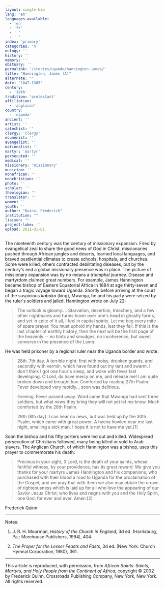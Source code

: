 ```yaml
---
layout: single-bio
lang: 'en'
languages-available:
  - 'en'
  - 'fr'
  - ' '
  - ' '
index: 'primary'
categories: 'h'
eulogy: ''
history: ''
memory: ''
obituary: ''
permalink: '/stories/uganda/hannington-james/'
title: "Hannington, James (A)"
alternate: ""
date: '1847-1885'
century:
  - '19th'
tradition: 'protestant'
affiliation:
  - 'anglican'
country:
  - 'uganda'
ancient: ''
artist: ''
catechist: ''
clergy: 'clergy'
ecumenist: ''
evangelist: ''
nationalist: ''
martyr: 'martyr'
persecuted: ''
medical: ''
missionary: 'missionary'
musician: ''
nonafrican: ''
nonchristian: ''
photo: ''
scholar: ''
theologian: ''
translator: ''
women: ''
youth: ''
author: "Quinn, Frederick"
institution: ""
liaison: ""
project-luke: ''
upload: 2011-01-01
---
```




The nineteenth century was the century of missionary expansion. Fired by evangelical zeal to share the good news of God in Christ, missionaries pushed through African jungles and deserts, learned local languages, and braved pestilential climates to create schools, hospitals, and churches. Some were killed, others contracted debilitating diseases, but by the century's end a global missionary presence was in place. The picture of missionary expansion was by no means a triumphal journey. Disease and martyrdom claimed great numbers. For example, James Hannington became bishop of Eastern Equatorial Africa in 1884 at age thirty-seven and began a tragic voyage toward Uganda. Shortly before arriving at the court of the suspicious *kabaka* (king), Mwanga, he and his party were seized by the ruler's soldiers and jailed. Hannington wrote on July 22:

> The outlook is gloomy.... Starvation, desertion, treachery, and a few other nightmares and furies hover over one's head in ghostly forms, and yet in spite of it all, I feel in capital spirits. Let me beg every mite of spare prayer. You must uphold my hands, lest they fall. If this is the last chapter of earthly history, then the next will be the first page of the heavenly --  no blots and smudges, no incoherence, but sweet converse in the presence of the Lamb.
>

He was held prisoner by a regional ruler near the Uganda border and wrote:

> 28th. 7th day. A terrible night; first with noisy, drunken guards, and secondly with vermin, which have found out my tent and swarm. I don't think I got one hour's sleep, and woke with fever fast developing. O Lord, do have mercy on me, and release me! I am quite broken down and brought low. Comforted by reading 27th Psalm. Fever developed very rapidly.., soon was delirious.
>
> Evening. Fever passed away. Word came that Mwanga had sent three soldiers, but what news they bring they will not yet let me know. Much comforted by the 28th Psalm.
>
>
>
> 29th (8th day). I can hear no news, but was held up by the 30th Psalm, which came with great power. A hyena howled near me last night, smelling a sick man. I hope it is not to have me yet.[1]

Soon the bishop and his fifty porters were led out and killed. Widespread persecution of Christians followed, many being killed or sold to Arab slavers. The Anglican Church, of which Hannington was a bishop, uses this prayer to commemorate his death:

> Precious in your sight, 0 Lord, is the death of your saints, whose faithful witness, by your providence, has its great reward: We give you thanks for your martyrs James Hannington and his companions, who purchased with their blood a road to Uganda for the proclamation of the Gospel; and we pray that with them we also may obtain the crown of righteousness which is laid up for all who love the appearing of our Savior Jesus Christ; who lives and reigns with you and the Holy Spirit, one God, for ever and ever. Amen.[2]

Frederick Quinn

---

Notes:

1. J. R. H. Moorman, *History of the Church in England*, 3d ed. (Harrisburg, Pa.: Morehouse Publishers, 1994), 404.

2. *The Proper for the Lesser Feasts and Fasts*, 3d ed. (New York: Church Hymnal Corporation, 1980), 361.

---

This article is reproduced, with permission, from *African Saints: Saints, Martyrs, and Holy People from the Continent of Africa*, copyright &copy; 2002 by Frederick Quinn, Crossroads Publishing Company, New York, New York.  All rights reserved.
